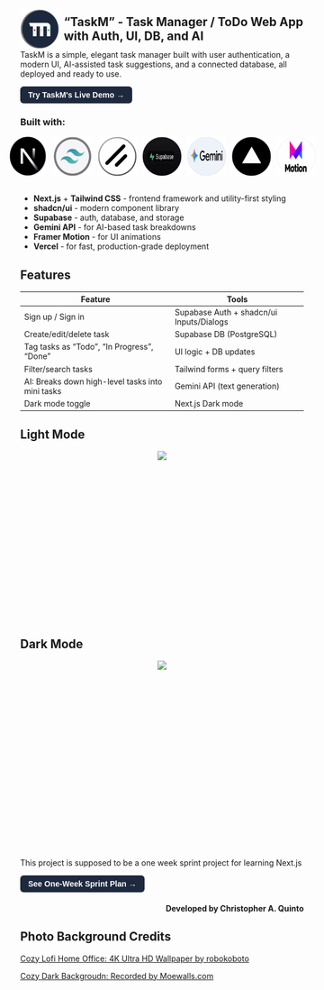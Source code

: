 <div style="display: flex; align-items: center; gap: 0.5rem;">
  <img src="task_m_logo_spinning.gif" height="70">
  <h2 style="margin: 0;">“TaskM” - Task Manager / ToDo Web App with Auth, UI, DB, and AI</h2>
</div>

<div>
  <p style="margin-top: 2px">TaskM is a simple, elegant task manager built with user authentication, a modern UI, AI-assisted task suggestions, and a connected database, all deployed and ready to use.</p>
</div>

<a href="https://task-m-three.vercel.app" target="_blank" style="
  display: inline-block;
  padding: 0.5em 1em;
  background-color: #1e293d;
  color: white;
  border-radius: 6px;
  text-decoration: none;
  font-weight: bold;
  font-family: sans-serif;
">Try TaskM's Live Demo →</a>

<div>
  <h3>Built with:</h3>
  <div style="display:flex; justify-content: center; align-items: center; gap: 10px;">
    <img src="next_logo_spinning.gif" height="70">
    <img src="tailwind_logo_spinning.gif" height="70">
    <img src="shadcn_logo_spinning.gif" height="70">
    <img src="supabase_logo_spinning.gif" height="70">
    <img src="gemini_logo_spinning.gif" height="70">
    <img src="vercel_logo_spinning.gif" height="70">
    <img src="framer_logo_spinning.gif" height="70">

  </div>
</div>

</br>

- **Next.js** + **Tailwind CSS** - frontend framework and utility-first styling
- **shadcn/ui** - modern component library
- **Supabase** - auth, database, and storage
- **Gemini API** - for AI-based task breakdowns
- **Framer Motion** - for UI animations
- **Vercel** - for fast, production-grade deployment

<h2>Features</h2>

| Feature                                          | Tools                                    |
| ------------------------------------------------ | ---------------------------------------- |
| Sign up / Sign in                                | Supabase Auth + shadcn/ui Inputs/Dialogs |
| Create/edit/delete task                          | Supabase DB (PostgreSQL)                 |
| Tag tasks as “Todo”, “In Progress”, “Done”       | UI logic + DB updates                    |
| Filter/search tasks                              | Tailwind forms + query filters           |
| AI: Breaks down high-level tasks into mini tasks | Gemini API (text generation)             |
| Dark mode toggle                                 | Next.js Dark mode                        |

<h2>Light Mode</h2>

<div style="display:flex; justify-content:center; align-items:center;">
  <img src="taskm_light.gif" height=300>
</div>

<h2>Dark Mode</h2>

<div style="display:flex; justify-content:center; align-items:center;">
  <img src="taskm_dark.gif" height=300>
</div>

<div>
   <p style="margin-top: 50px">This project is supposed to be a one week sprint project for learning Next.js</p>

<a href="PLAN.md" target="_blank" style="
    display: inline-block;
    padding: 0.5em 1em;
    background-color: #1e293d;
    color: white;
    border-radius: 6px;
    text-decoration: none;
    font-weight: bold;
    font-family: sans-serif;
  ">See One-Week Sprint Plan →</a>

  <h4 style="text-align: end">Developed by Christopher A. Quinto</h4>
</div>

<h2>Photo Background Credits</h2>
<a href="https://wall.alphacoders.com/big.php?i=1383143" target="_blank">Cozy Lofi Home Office: 4K Ultra HD Wallpaper by robokoboto</a>

<a href="https://www.beforesunset.ai/post/lofi-wallpaper-for-your-study-routine" target="_blank">Cozy Dark Backgroudn: Recorded by Moewalls.com</a>
